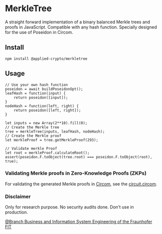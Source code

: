 # MerkleTree
A straight forward implementation of a binary balanced Merkle trees and proofs in JavaScript.
Compatible with any hash function. 
Specially designed for the use of Poseidon in Circom.

## Install

```shell
npm install @applied-crypto/merkletree
```

## Usage

```JS
// Use your own hash function
poseidon = await buildPoseidonOpt();
leafHash = function(input) {
    return poseidon([input]);
}
nodeHash = function(left, right) {
    return poseidon([left, right]);
}

let inputs = new Array(2**10).fill(0);
// Create the Merkle tree
tree = merkleTree(inputs, leafHash, nodeHash);
// Create the Merkle proof
let merkleProof = tree.getMerkleProof(293);

// Validate merkle Proof
let root = merkleProof.calculateRoot();
assert(poseidon.F.toObject(tree.root) === poseidon.F.toObject(root), true);
```

### Validating Merkle proofs in Zero-Knowledge Proofs (ZKPs) 

For validating the generated Merkle proofs in [Circom](https://github.com/iden3/circom), see the 
[circuit.circom](./circuit.circom).

### Disclaimer
Only for research purpose. No security audits done. Don't use in production.

[@Branch Business and Information System Engineering of the Fraunhofer FIT](https://www.fim-rc.de/en/)